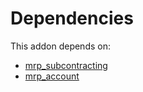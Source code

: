 # Dependencies

This addon depends on:

- [mrp_subcontracting](https://github.com/bringout/oca-ocb-mrp)
- [mrp_account](https://github.com/bringout/oca-ocb-accounting)
